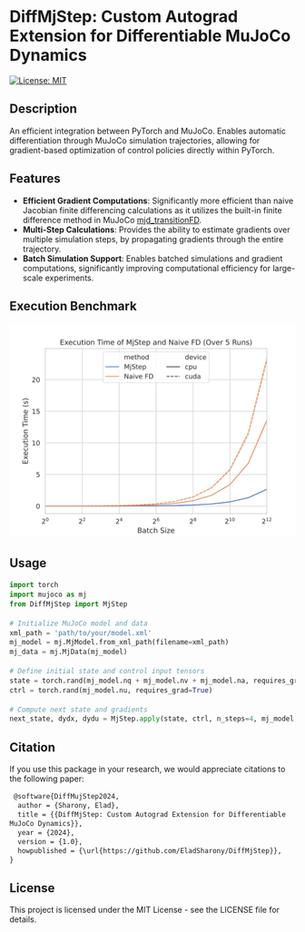 
# DiffMjStep: Custom Autograd Extension for Differentiable MuJoCo Dynamics

[![License: MIT](https://img.shields.io/badge/License-MIT-yellow.svg)](https://opensource.org/licenses/MIT)

## Description

An efficient integration between PyTorch and MuJoCo. 
Enables automatic differentiation through MuJoCo simulation trajectories, 
allowing for gradient-based optimization of control policies directly within PyTorch. 

## Features

- **Efficient Gradient Computations**: Significantly more efficient than naive Jacobian finite differencing calculations as it utilizes the built-in finite difference method in MuJoCo [mjd_transitionFD](https://mujoco.readthedocs.io/en/stable/APIreference/APIfunctions.html#mjd-transitionfd).
- **Multi-Step Calculations**: Provides the ability to estimate gradients over multiple simulation steps, by propagating gradients through the entire trajectory.
- **Batch Simulation Support**: Enables batched simulations and gradient computations, significantly improving computational efficiency for large-scale experiments.

## Execution Benchmark
![Benchmark Results](execution_time.svg)

## Usage

```python
import torch
import mujoco as mj
from DiffMjStep import MjStep

# Initialize MuJoCo model and data
xml_path = 'path/to/your/model.xml'
mj_model = mj.MjModel.from_xml_path(filename=xml_path)
mj_data = mj.MjData(mj_model)

# Define initial state and control input tensors
state = torch.rand(mj_model.nq + mj_model.nv + mj_model.na, requires_grad=True)
ctrl = torch.rand(mj_model.nu, requires_grad=True)

# Compute next state and gradients
next_state, dydx, dydu = MjStep.apply(state, ctrl, n_steps=4, mj_model, mj_model, mj_data, compute_gradients=True)
```

## Citation

If you use this package in your research, we would appreciate citations to the following paper:

```
 @software{DiffMujStep2024,
  author = {Sharony, Elad},
  title = {{DiffMjStep: Custom Autograd Extension for Differentiable MuJoCo Dynamics}},
  year = {2024},
  version = {1.0},
  howpublished = {\url{https://github.com/EladSharony/DiffMjStep}},
}
```

## License

This project is licensed under the MIT License - see the LICENSE file for details.

